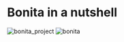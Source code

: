 # Bonita in a nutshell
![bonita_project](https://user-images.githubusercontent.com/40705899/153268839-7d577512-e78c-4339-8b3f-28d9185d5c6f.png)
![bonita](https://user-images.githubusercontent.com/40705899/151076915-596ae88d-584a-417e-a955-f7c5b9d3fa0e.jpg)
